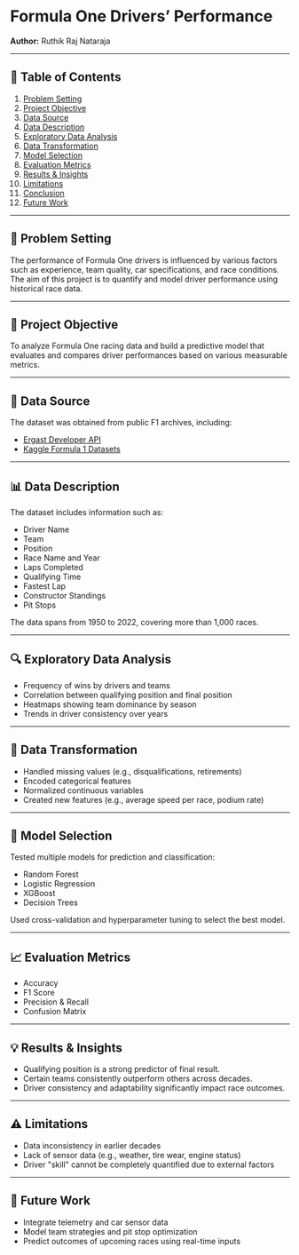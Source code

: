 # Formula One Drivers’ Performance  



**Author:** Ruthik Raj Nataraja  

---

## 📑 Table of Contents

1. [Problem Setting](#problem-setting)  
2. [Project Objective](#project-objective)  
3. [Data Source](#data-source)  
4. [Data Description](#data-description)  
5. [Exploratory Data Analysis](#exploratory-data-analysis)  
6. [Data Transformation](#data-transformation)  
7. [Model Selection](#model-selection)  
8. [Evaluation Metrics](#evaluation-metrics)  
9. [Results & Insights](#results--insights)  
10. [Limitations](#limitations)  
11. [Conclusion](#conclusion)  
12. [Future Work](#future-work)  

---

## 🏁 Problem Setting

The performance of Formula One drivers is influenced by various factors such as experience, team quality, car specifications, and race conditions. The aim of this project is to quantify and model driver performance using historical race data.

---

## 🎯 Project Objective

To analyze Formula One racing data and build a predictive model that evaluates and compares driver performances based on various measurable metrics.

---

## 🔗 Data Source

The dataset was obtained from public F1 archives, including:

- [Ergast Developer API](https://ergast.com/mrd/)
- [Kaggle Formula 1 Datasets](https://www.kaggle.com/rohanrao/formula-1-world-championship-1950-2020)

---

## 📊 Data Description

The dataset includes information such as:

- Driver Name  
- Team  
- Position  
- Race Name and Year  
- Laps Completed  
- Qualifying Time  
- Fastest Lap  
- Constructor Standings  
- Pit Stops  

The data spans from 1950 to 2022, covering more than 1,000 races.

---

## 🔍 Exploratory Data Analysis

- Frequency of wins by drivers and teams  
- Correlation between qualifying position and final position  
- Heatmaps showing team dominance by season  
- Trends in driver consistency over years  

---

## 🧹 Data Transformation

- Handled missing values (e.g., disqualifications, retirements)  
- Encoded categorical features  
- Normalized continuous variables  
- Created new features (e.g., average speed per race, podium rate)

---

## 🤖 Model Selection

Tested multiple models for prediction and classification:

- Random Forest  
- Logistic Regression  
- XGBoost  
- Decision Trees  

Used cross-validation and hyperparameter tuning to select the best model.

---

## 📈 Evaluation Metrics

- Accuracy  
- F1 Score  
- Precision & Recall  
- Confusion Matrix  

---

## 💡 Results & Insights

- Qualifying position is a strong predictor of final result.  
- Certain teams consistently outperform others across decades.  
- Driver consistency and adaptability significantly impact race outcomes.

---

## ⚠️ Limitations

- Data inconsistency in earlier decades  
- Lack of sensor data (e.g., weather, tire wear, engine status)  
- Driver "skill" cannot be completely quantified due to external factors

---

## 🔮 Future Work

- Integrate telemetry and car sensor data  
- Model team strategies and pit stop optimization  
- Predict outcomes of upcoming races using real-time inputs

